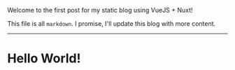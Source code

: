 Welcome to the first post for my static blog using VueJS + Nuxt!

This file is all `markdown`. I promise, I'll update this blog with more content.

---

# Hello World!